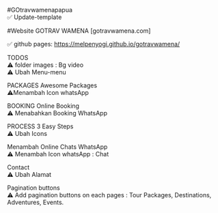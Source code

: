 #GOtravwamenapapua <br>
 ✅ Update-template

#Website GOTRAV WAMENA [gotravwamena.com]

✅ github pages: https://melpenyogi.github.io/gotravwamena/

TODOS <br>
⚠️ folder images : Bg video <br>
⚠️ Ubah Menu-menu <br>

PACKAGES Awesome Packages <br>
⚠️Menambah Icon whatsApp <br>

BOOKING Online Booking <br>
⚠️ Menabahkan Booking WhatsApp <br>

PROCESS 3 Easy Steps <br>
⚠️ Ubah Icons

Menambah Online Chats WhatsApp <br>
⚠️ Menambah Icon whatsApp : Chat

Contact <br>
⚠️ Ubah Alamat 

Pagination buttons <br>
⚠️ Add pagination buttons on each pages : Tour Packages, Destinations, Adventures, Events.

